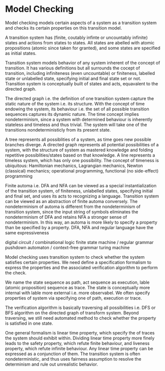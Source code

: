 # Model Checking

Model checking models certain aspects of a system as a transition system and checks its certain properties on this transition model.

A transition system has (finite, coutably infinte or uncountably infinite) states and actions from states to states.
All states are abelled with atomic propositions (atomic since taken for granted), and some states are specified as initial states.

Transition system models behavior of any system inherent of the concept of transition. It has various definitions but all surrounds the cocept of transition, including infiniteness (even uncountable) or finiteness, labelled state or unlabelled state, specifying initial and final state set or not. 
Transition system is conceptually built of states and acts, equavalent to the directed graph. 

The directed graph i.e. the definition of one transition system capture the static nature of the system i.e. its structure. With the concept of time endowing the system, its behaviour i.e. the set of all possible transition sequences captures its dynamic nature. The time concept implies nondeterminism, since a system with determined behaviour is inherently stateless and timeless and thus trivial. The system will take one of the transitions nondeterministicly from its present state.

A tree represents all possiblities of a system, as time goes new possible branches diverge. A directed graph represents all potential possibilities of a system, with the structure of system as mastered knowledge and folding repetitive possiblities/states based on that knowledge. A line represents a timeless system, which has only one possibility. The concept of timeness is ubiquitous: Hamiltonian mechanics, Lagrangian mechanics, Newton (classical) mechanics; operational programming, functional (no side-effect) programming

Finite automa i.e. DFA and NFA can be viewed as a special instantialization of the transition system, of finiteness, unlabelled states, specifying initial and final set, and uses its acts to recognizing a language. Transition system can be viewed as an abstraction of finite automa conversely. The nondeterminism of automa is different from the nondeterminism of transition system, since the input string of symbols eliminates the nondeterminism of DFA and retains NFA a stronger sense of nondeterminism. In this way, an automa is more likely to specify a property than be specified by a property. DFA, NFA and regular language have the same expressiveness
 
digital circuit / combinational logic
finite state machine / regular grammar
pushdown automaton / context-free grammar
turing machine

Model checking uses transition system to check whether the system satisfies certain properties. We need define a specification formalism to express the properties and the associated verification algorithm to perform the check.

We name the state sequence as path, act sequence as execution, lable (atomic proposition) sequence as trace. The state is conceptually more internal with lable more external i.e. more observabel. We often specify properties of system via specifying one of path, execution or trace.

The verification algorithm is basically traversing all possibilities i.e. DFS or BFS algorithm on the directed graph of transform system. Beyond traversing, we still need automated method to check whether the property is satisfied in one state.

One general formalism is linear time property, which specify the of traces the system should exhibit within. Dividing linear time property more finely leads to the safety property, which refute finite behaviour, and liveness property, which refute infinite behaviour. Any linear time property can be expressed as a conjunction of them.
The transition system is often nondeterministic, and thus uses fairness assumption to resolve the determinism and rule out unrealistic behavior.
